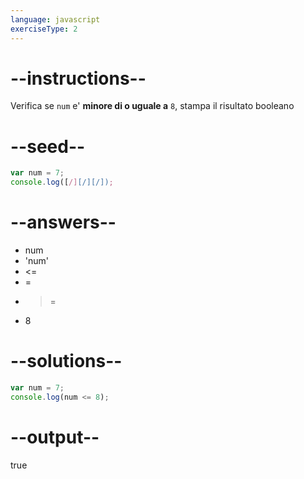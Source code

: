 ```yaml
---
language: javascript
exerciseType: 2
---
```


# --instructions--

Verifica se `num` e' **minore di o uguale a** `8`, stampa il risultato booleano

# --seed--

```javascript
var num = 7;
console.log([/][/][/]);
```

# --answers--

- num
- 'num'
-  <= 
-  = 
-  >= 
- 8

# --solutions--

```javascript
var num = 7;
console.log(num <= 8);
```

# --output--

true
